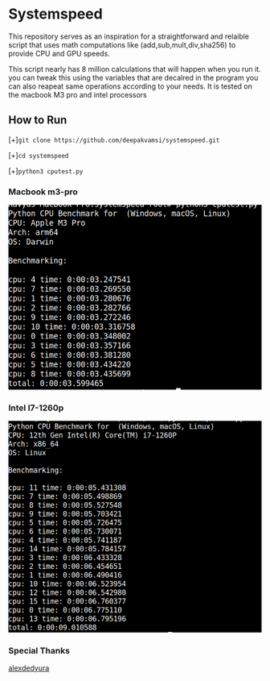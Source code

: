 # Systemspeed
This repository serves as an inspiration for a straightforward and relaible script that uses math computations like (add,sub,mult,div,sha256) to provide CPU and GPU speeds.

This script nearly has 8 million calculations that will happen when you run it. you can tweak this using the variables that are decalred in the program you can also reapeat same operations according to your needs.
It is tested on the macbook M3 pro and intel processors

## How to Run
[+]`git clone https://github.com/deepakvamsi/systemspeed.git`

[+]`cd systemspeed`

[+]`python3 cputest.py`

### Macbook m3-pro

![Alt Text](mac-m3pro.png)


### Intel I7-1260p

![Alt Text](intel-i712.png)


### Special Thanks
[alexdedyura](https://github.com/alexdedyura)
